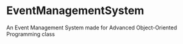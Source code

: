 # EventManagementSystem
An Event Management System made for Advanced Object-Oriented Programming class
